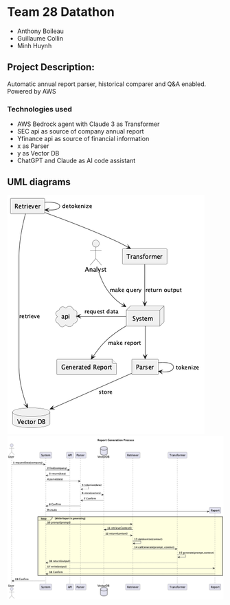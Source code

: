 # Team 28 Datathon
- Anthony Boileau
- Guillaume Collin
- Minh Huynh

## Project Description:
Automatic annual report parser, historical comparer and Q&A enabled. Powered by AWS

### Technologies used
- AWS Bedrock agent with Claude 3 as Transformer
- SEC api as source of company annual report
- Yfinance api as source of financial information
- x as Parser
- y as Vector DB
- ChatGPT and Claude as AI code assistant

## UML diagrams
![UML deployment diagram](img/uml-deployment.png)
![generate report](img/uml-sequence-generate-report.png)